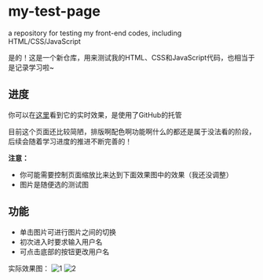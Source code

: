 # my-test-page
a repository for testing my front-end codes, including HTML/CSS/JavaScript

是的！这是一个新仓库，用来测试我的HTML、CSS和JavaScript代码，也相当于是记录学习啦~

## 进度
你可以在[这里](https://ethanqc.github.io/my-test-page-website/)看到它的实时效果，是使用了GitHub的托管

目前这个页面还比较简陋，排版啊配色啊功能啊什么的都还是属于没法看的阶段，后续会随着学习进度的推进不断完善的！

**注意：**
- 你可能需要控制页面缩放比来达到下面效果图中的效果（我还没调整）
- 图片是随便选的测试图

## 功能
- 单击图片可进行图片之间的切换
- 初次进入时要求输入用户名
- 可点击底部的按钮更改用户名

实际效果图：
![1](https://github.com/EthanQC/my-test-page-website/blob/76b195043689edab38edf7d1364df4917695ac80/example-1.png)
![2](https://github.com/EthanQC/my-test-page-website/blob/76b195043689edab38edf7d1364df4917695ac80/example-2.png)
